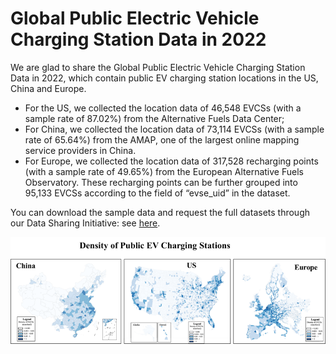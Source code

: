 # Global Public Electric Vehicle Charging Station Data in 2022

We are glad to share the Global Public Electric Vehicle Charging Station Data in 2022, which contain public EV charging station locations in the US, China and Europe. 

- For the US, we collected the location data of 46,548 EVCSs (with a sample rate of 87.02%) from the Alternative Fuels Data Center;
- For China, we collected the location data of 73,114 EVCSs (with a sample rate of 65.64%) from the AMAP, one of the largest online mapping service providers in China.
- For Europe, we collected the location data of 317,528 recharging points (with a sample rate of 49.65%) from the European Alternative Fuels Observatory. These recharging points can be further grouped into 95,133 EVCSs according to the field of “evse_uid” in the dataset.

You can download the sample data and request the full datasets through our Data Sharing Initiative: see [here](/data). 

![Global Public Electric Vehicle Charging Station Data in 2022](./imgs/1.png)

<style scoped>
img {
    background-color: white;
}
</style>